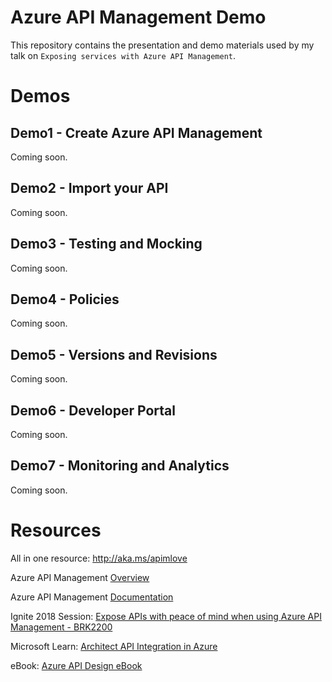 # Azure API Management Demo

This repository contains the presentation and demo materials used by my talk on `Exposing services with Azure API Management`.

# Demos

## Demo1 - Create Azure API Management 

Coming soon.

## Demo2 - Import your API

Coming soon.

## Demo3 - Testing and Mocking

Coming soon.

## Demo4 - Policies 

Coming soon.

## Demo5 - Versions and Revisions 

Coming soon.

## Demo6 - Developer Portal 

Coming soon.

## Demo7 - Monitoring and Analytics 

Coming soon.
 
# Resources

All in one resource: http://aka.ms/apimlove 

Azure API Management [Overview](https://azure.microsoft.com/en-us/services/api-management/)

Azure API Management [Documentation](https://docs.microsoft.com/en-us/azure/api-management/) 

Ignite 2018 Session: [Expose APIs with peace of mind when using Azure API Management - BRK2200](https://www.youtube.com/watch?v=BoZimCedfq8)

Microsoft Learn: [Architect API Integration in Azure](https://bit.ly/2VxJCew)

eBook: [Azure API Design eBook](https://aka.ms/api-design-ebook)
